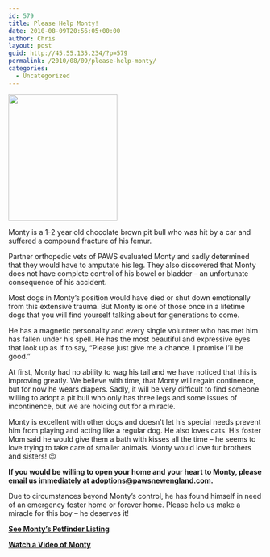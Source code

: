 ```yaml
---
id: 579
title: Please Help Monty!
date: 2010-08-09T20:56:05+00:00
author: Chris
layout: post
guid: http://45.55.135.234/?p=579
permalink: /2010/08/09/please-help-monty/
categories:
  - Uncategorized
---
```

<img src="https://pawsnewengland.com/wp-content/uploads/2010/08/Monty1.jpg" alt="" title="Monty1" width="216" height="250" class="alignleft size-full wp-image-580" />

Monty is a 1-2 year old chocolate brown pit bull who was hit by a car and suffered a compound fracture of his femur.

Partner orthopedic vets of PAWS evaluated Monty and sadly determined that they would have to amputate his leg. They also discovered that Monty does not have complete control of his bowel or bladder &#8211; an unfortunate consequence of his accident.

Most dogs in Monty&#8217;s position would have died or shut down emotionally from this extensive trauma. But Monty is one of those once in a lifetime dogs that you will find yourself talking about for generations to come. 

He has a magnetic personality and every single volunteer who has met him has fallen under his spell. He has the most beautiful and expressive eyes that look up as if to say, &#8220;Please just give me a chance. I promise I&#8217;ll be good.&#8221; 

At first, Monty had no ability to wag his tail and we have noticed that this is improving greatly. We believe with time, that Monty will regain continence, but for now he wears diapers. Sadly, it will be very difficult to find someone willing to adopt a pit bull who only has three legs and some issues of incontinence, but we are holding out for a miracle.

Monty is excellent with other dogs and doesn&#8217;t let his special needs prevent him from playing and acting like a regular dog. He also loves cats. His foster Mom said he would give them a bath with kisses all the time &#8211; he seems to love trying to take care of smaller animals. Monty would love fur brothers and sisters! 😉

**If you would be willing to open your home and your heart to Monty, please email us immediately at <adoptions@pawsnewengland.com>.** 

Due to circumstances beyond Monty&#8217;s control, he has found himself in need of an emergency foster home or forever home. Please help us make a miracle for this boy &#8211; he deserves it!

**[See Monty&#8217;s Petfinder Listing](http://www.petfinder.com/petdetail/16389885)**

**[Watch a Video of Monty](http://www.onetruemedia.com/shared?p=b5551e08209e83f7128274&skin_id=701&utm_source=otm&utm_medium=text_url)**
